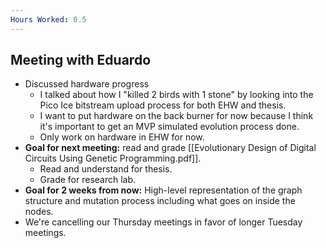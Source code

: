 ```yaml
---
Hours Worked: 0.5
---
```

## Meeting with Eduardo

- Discussed hardware progress
	- I talked about how I "killed 2 birds with 1 stone" by looking into the Pico Ice bitstream upload process for both EHW and thesis.
	- I want to put hardware on the back burner for now because I think it's important to get an MVP simulated evolution process done.
	- Only work on hardware in EHW for now.
- **Goal for next meeting:** read and grade [[Evolutionary Design of Digital Circuits Using Genetic Programming.pdf]].
	- Read and understand for thesis.
	- Grade for research lab.
- **Goal for 2 weeks from now:** High-level representation of the graph structure and mutation process including what goes on inside the nodes.
- We're cancelling our Thursday meetings in favor of longer Tuesday meetings.